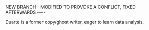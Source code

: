 NEW BRANCH - MODIFIED TO PROVOKE A CONFLICT, FIXED AFTERWARDS ----

Duarte is a former copy/ghost writer, eager to learn data analysis.
